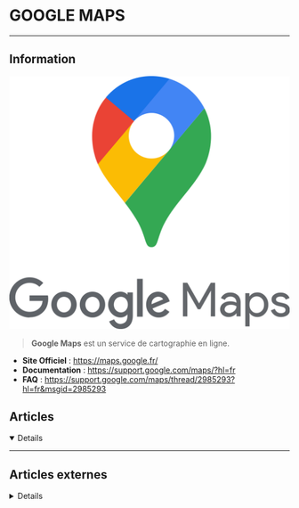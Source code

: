 # GOOGLE MAPS
---

## <i class="fa-solid fa-hashtag"></i> Information

![Logo](../../_media/apps/google_maps/google_maps_logo.png ':size=250 :no-zoom')


> <i class="fa-solid fa-quote-left"></i> **Google Maps** est un service de cartographie en ligne. <i class="fa-solid fa-quote-left fa-rotate-180"></i>


- <i class="fa-solid fa-globe"></i> **Site Officiel** : https://maps.google.fr/
- <i class="fa-solid fa-book"></i> **Documentation** : https://support.google.com/maps/?hl=fr
- <i class="far fa-question-circle"></i> **FAQ** : https://support.google.com/maps/thread/2985293?hl=fr&msgid=2985293



## <i class="fa-regular fa-newspaper"></i> Articles

<details open>

</details>

---

## <i class="fa-solid fa-glasses"></i> Articles externes

<details>

- [Google Maps: Navigate Like a Pro With These Keyboard Shortcuts](https://www.makeuseof.com/google-maps-keyboard-shortcuts/)
- [How to Drop a Pin on Google Maps (Mobile and Desktop)](https://www.makeuseof.com/tag/drop-pin-google-maps-android-ios/)
- [How to Enable Dark Mode in Google Maps for Android](https://www.makeuseof.com/how-to-enable-dark-mode-google-maps-android/)
- [You Can Now Enable Dark Mode in Google Maps](https://www.makeuseof.com/enable-dark-mode-google-maps/)
- [You Can Now Use Google Maps in Incognito Mode](https://www.makeuseof.com/tag/use-google-maps-incognito-mode/)
- [8 Tricks to Help You Use Google Maps Like a Pro](https://www.makeuseof.com/8-tricks-to-use-google-maps-like-a-pro/)
- [How to Fix Google Maps When It's Not Working on Android](https://www.makeuseof.com/fix-google-maps-issues-android/)
- [How to Use Google Maps With Google Calendar to Preview an Event Location](https://www.makeuseof.com/how-to-use-google-maps-google-calendar-event-location/)

</details>
